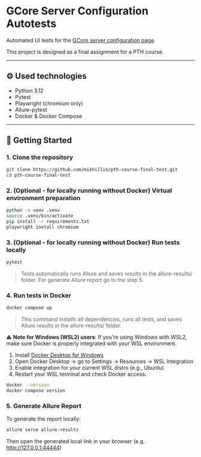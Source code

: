 # GCore Server Configuration Autotests

Automated UI tests for the [GCore server configuration page](https://gcore.com/hosting).

This project is designed as a final assignment for a PTH course.

---

## ⚙️ Used technologies

- Python 3.12
- Pytest
- Playwright (chromium only)
- Allure-pytest
- Docker & Docker Compose

---

## 🚀 Getting Started

### 1. Clone the repository

```bash
git clone https://github.com/mikhillin/pth-course-final-test.git
cd pth-course-final-test
```

### 2. (Optional - for locally running without Docker) Virtual environment preparation

```bash
python -m venv .venv
source .venv/bin/activate
pip install -r requirements.txt
playwright install chromium
```
### 3. (Optional - for locally running without Docker) Run tests locally

```bash
pytest 
```
> Tests automatically runs Allure and saves results in the allure-results/ folder.
> For generate Allure report go to the step 5.

### 4. Run tests in Docker

```bash
docker compose up
```
> This command installs all dependencies, runs all tests, and saves Allure results in the allure-results/ folder.

⚠️ **Note for Windows (WSL2) users**: If you're using Windows with WSL2, make sure Docker is properly integrated with your WSL environment.
1. Install [Docker Desktop for Windows](https://www.docker.com/products/docker-desktop)
2. Open Docker Desktop → go to Settings → Resources → WSL Integration
3. Enable integration for your current WSL distro (e.g., Ubuntu)
4. Restart your WSL terminal and check Docker access:
```bash
docker --version
docker compose version
```

### 5. Generate Allure Report

To generate the report locally:
```bash
allure serve allure-results
```
Then open the generated local link in your browser (e.g. http://127.0.0.1:44444)
